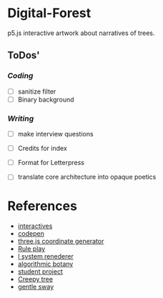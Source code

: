 # Digital-Forest
p5.js interactive artwork about narratives of trees.

## ToDos'
### *Coding*
- [ ] sanitize filter
- [ ] Binary background
### *Writing*
- [ ] make interview questions
- [ ] Credits for index
- [ ] Format for Letterpress
- [ ] translate core architecture into opaque poetics


# References
* [interactives](https://github.com/nylki/lindenmayer)
* [codepen](https://codepen.io/ada-lovecraft/pen/WxbRGM)
* [three.js coordinate generator](http://yuvadm.github.io/lsys.js/)
* [Rule play](http://www.kevs3d.co.uk/dev/lsystems/)
* [l system renederer](https://github.com/piratefsh/p5js-art)
* [algorithmic botany](http://algorithmicbotany.org/papers/abop/abop-ch1.pdf)
* [student project](https://people.ece.cornell.edu/land/OldStudentProjects/cs490-94to95/hwchen/)
* [Creepy tree](https://picandnic.wordpress.com/2018/01/30/creepy-tree/)
* [gentle sway](https://github.com/AdaZhao1211/noc/tree/master/binaryTree)
